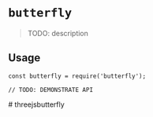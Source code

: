 # `butterfly`

> TODO: description

## Usage

```
const butterfly = require('butterfly');

// TODO: DEMONSTRATE API
```
#   t h r e e j s b u t t e r f l y  
 
